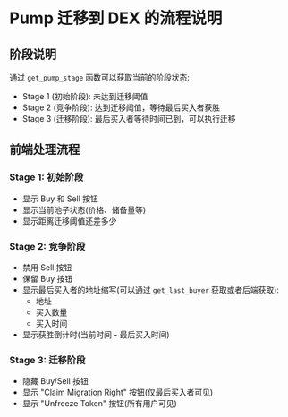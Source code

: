# Pump 迁移到 DEX 的流程说明

## 阶段说明

通过 `get_pump_stage` 函数可以获取当前的阶段状态:

- Stage 1 (初始阶段): 未达到迁移阈值
- Stage 2 (竞争阶段): 达到迁移阈值，等待最后买入者获胜
- Stage 3 (迁移阶段): 最后买入者等待时间已到，可以执行迁移

## 前端处理流程

### Stage 1: 初始阶段
- 显示 Buy 和 Sell 按钮
- 显示当前池子状态(价格、储备量等)
- 显示距离迁移阈值还差多少
### Stage 2: 竞争阶段
- 禁用 Sell 按钮
- 保留 Buy 按钮
- 显示最后买入者的地址缩写(可以通过 `get_last_buyer` 获取或者后端获取):
  - 地址
  - 买入数量
  - 买入时间
- 显示获胜倒计时(当前时间 - 最后买入时间)


### Stage 3: 迁移阶段
- 隐藏 Buy/Sell 按钮
- 显示 "Claim Migration Right" 按钮(仅最后买入者可见)
- 显示 "Unfreeze Token" 按钮(所有用户可见)

